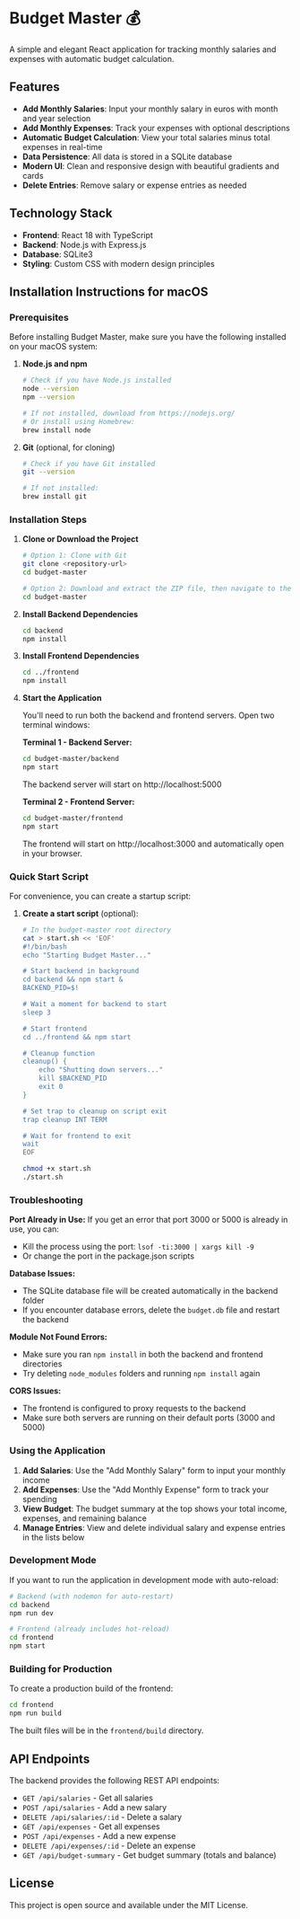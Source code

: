 # Budget Master 💰

A simple and elegant React application for tracking monthly salaries and expenses with automatic budget calculation.

## Features

- **Add Monthly Salaries**: Input your monthly salary in euros with month and year selection
- **Add Monthly Expenses**: Track your expenses with optional descriptions
- **Automatic Budget Calculation**: View your total salaries minus total expenses in real-time
- **Data Persistence**: All data is stored in a SQLite database
- **Modern UI**: Clean and responsive design with beautiful gradients and cards
- **Delete Entries**: Remove salary or expense entries as needed

## Technology Stack

- **Frontend**: React 18 with TypeScript
- **Backend**: Node.js with Express.js
- **Database**: SQLite3
- **Styling**: Custom CSS with modern design principles

## Installation Instructions for macOS

### Prerequisites

Before installing Budget Master, make sure you have the following installed on your macOS system:

1. **Node.js and npm**
   ```bash
   # Check if you have Node.js installed
   node --version
   npm --version
   
   # If not installed, download from https://nodejs.org/
   # Or install using Homebrew:
   brew install node
   ```

2. **Git** (optional, for cloning)
   ```bash
   # Check if you have Git installed
   git --version
   
   # If not installed:
   brew install git
   ```

### Installation Steps

1. **Clone or Download the Project**
   ```bash
   # Option 1: Clone with Git
   git clone <repository-url>
   cd budget-master
   
   # Option 2: Download and extract the ZIP file, then navigate to the folder
   cd budget-master
   ```

2. **Install Backend Dependencies**
   ```bash
   cd backend
   npm install
   ```

3. **Install Frontend Dependencies**
   ```bash
   cd ../frontend
   npm install
   ```

4. **Start the Application**
   
   You'll need to run both the backend and frontend servers. Open two terminal windows:
   
   **Terminal 1 - Backend Server:**
   ```bash
   cd budget-master/backend
   npm start
   ```
   The backend server will start on http://localhost:5000
   
   **Terminal 2 - Frontend Server:**
   ```bash
   cd budget-master/frontend
   npm start
   ```
   The frontend will start on http://localhost:3000 and automatically open in your browser.

### Quick Start Script

For convenience, you can create a startup script:

1. **Create a start script** (optional):
   ```bash
   # In the budget-master root directory
   cat > start.sh << 'EOF'
   #!/bin/bash
   echo "Starting Budget Master..."
   
   # Start backend in background
   cd backend && npm start &
   BACKEND_PID=$!
   
   # Wait a moment for backend to start
   sleep 3
   
   # Start frontend
   cd ../frontend && npm start
   
   # Cleanup function
   cleanup() {
       echo "Shutting down servers..."
       kill $BACKEND_PID
       exit 0
   }
   
   # Set trap to cleanup on script exit
   trap cleanup INT TERM
   
   # Wait for frontend to exit
   wait
   EOF
   
   chmod +x start.sh
   ./start.sh
   ```

### Troubleshooting

**Port Already in Use:**
If you get an error that port 3000 or 5000 is already in use, you can:
- Kill the process using the port: `lsof -ti:3000 | xargs kill -9`
- Or change the port in the package.json scripts

**Database Issues:**
- The SQLite database file will be created automatically in the backend folder
- If you encounter database errors, delete the `budget.db` file and restart the backend

**Module Not Found Errors:**
- Make sure you ran `npm install` in both the backend and frontend directories
- Try deleting `node_modules` folders and running `npm install` again

**CORS Issues:**
- The frontend is configured to proxy requests to the backend
- Make sure both servers are running on their default ports (3000 and 5000)

### Using the Application

1. **Add Salaries**: Use the "Add Monthly Salary" form to input your monthly income
2. **Add Expenses**: Use the "Add Monthly Expense" form to track your spending
3. **View Budget**: The budget summary at the top shows your total income, expenses, and remaining balance
4. **Manage Entries**: View and delete individual salary and expense entries in the lists below

### Development Mode

If you want to run the application in development mode with auto-reload:

```bash
# Backend (with nodemon for auto-restart)
cd backend
npm run dev

# Frontend (already includes hot-reload)
cd frontend
npm start
```

### Building for Production

To create a production build of the frontend:

```bash
cd frontend
npm run build
```

The built files will be in the `frontend/build` directory.

## API Endpoints

The backend provides the following REST API endpoints:

- `GET /api/salaries` - Get all salaries
- `POST /api/salaries` - Add a new salary
- `DELETE /api/salaries/:id` - Delete a salary
- `GET /api/expenses` - Get all expenses  
- `POST /api/expenses` - Add a new expense
- `DELETE /api/expenses/:id` - Delete an expense
- `GET /api/budget-summary` - Get budget summary (totals and balance)

## License

This project is open source and available under the MIT License.